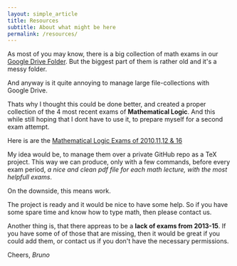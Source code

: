 ```yaml
---
layout: simple_article
title: Resources
subtitle: About what might be here
permalink: /resources/
---
```

As most of you may know, there is a big collection of math exams in our [Google Drive Folder](https://drive.google.com/folderview?id=0B7WeH9ZCm3RbRjhISDE3NkdBUWc). But the biggest part of them is rather old and it's a messy folder.

And anyway is it quite annoying to manage large file-collections with Google Drive.

Thats why I thought this could be done better, and created a proper collection of the 4 most recent exams of **Mathematical Logic**. And this while still hoping that I dont have to use it, to prepare myself for a second exam attempt.

Here is are the
[Mathematical Logic Exams of 2010,11,12 & 16](../resources/exams/logic.pdf)

My idea would be, to manage them over a private GitHub repo as a TeX project. This way we can produce, only with a few commands, before every exam period, *a nice and clean pdf file for each math lecture, with the most helpfull exams*.

On the downside, this means work.

The project is ready and it would be nice to have some help. So if you have some spare time and know how to type math, then please contact us.

Another thing is, that there appreas to be a **lack of exams from 2013-15**. If you have some of of those that are missing, then it would be great if you could add them, or contact us if you don't have the necessary permissions.

Cheers, *Bruno*
